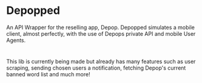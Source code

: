 # Depopped

An API Wrapper for the reselling app, Depop. Depopped simulates a mobile client, almost perfectly, with the use of Depops private API and mobile User Agents.

#
This lib is currently being made but already has many features such as user scraping, sending chosen users a notification, fetching Depop's current banned word list and much more!
